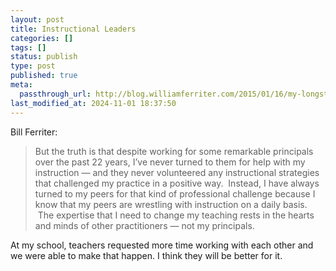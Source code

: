 ```yaml
---
layout: post
title: Instructional Leaders
categories: []
tags: []
status: publish
type: post
published: true
meta:
  passthrough_url: http://blog.williamferriter.com/2015/01/16/my-longstanding-beef-with-instructional-leaders/
last_modified_at: 2024-11-01 18:37:50
---
```


Bill Ferriter:


>But the truth is that despite working for some remarkable principals over the past 22 years, I’ve never turned to them for help with my instruction — and they never volunteered any instructional strategies that challenged my practice in a positive way.  Instead, I have always turned to my peers for that kind of professional challenge because I know that my peers are wrestling with instruction on a daily basis.  The expertise that I need to change my teaching rests in the hearts and minds of other practitioners — not my principals.



At my school, teachers requested more time working with each other and we were able to make that happen. I think they will be better for it.

